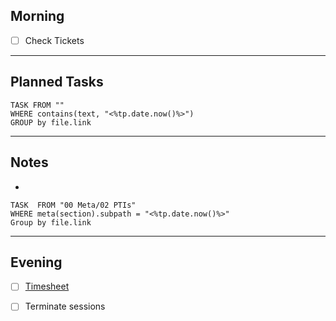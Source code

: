 ## Morning
- [ ] Check Tickets

---
## Planned Tasks
~~~dataview
TASK FROM ""
WHERE contains(text, "<%tp.date.now()%>")
GROUP by file.link
~~~
---
## Notes
- 

~~~dataview
TASK  FROM "00 Meta/02 PTIs"
WHERE meta(section).subpath = "<%tp.date.now()%>"
Group by file.link
~~~
---
## Evening
- [ ] [Timesheet]()
- [ ] Terminate sessions

